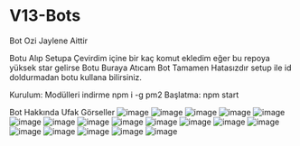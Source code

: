 # V13-Bots

Bot Ozi Jaylene Aittir

Botu Alıp Setupa Çevirdim içine bir kaç komut ekledim eğer bu repoya yüksek star gelirse Botu Buraya Atıcam
Bot Tamamen Hatasızdır setup ile id doldurmadan botu kullana bilirsiniz.

Kurulum: Modülleri indirme npm i -g pm2 Başlatma: npm start

Bot Hakkında Ufak Görseller
![image](https://cdn.discordapp.com/attachments/1018742179046363157/1034722193193586698/setup_kurulum.png)
![image](https://cdn.discordapp.com/attachments/1018742179046363157/1034722602951905340/kurulum_liste.png)
![image](https://cdn.discordapp.com/attachments/1018742179046363157/1034723015663038495/setup.png)
![image](https://cdn.discordapp.com/attachments/1018742179046363157/1037672431294349342/image_2.png)
![image](https://cdn.discordapp.com/attachments/1018742179046363157/1037672431600553984/image_1.png)
![image](https://cdn.discordapp.com/attachments/1018742179046363157/1038203093931806810/sustur.png)
![image](https://cdn.discordapp.com/attachments/1018742179046363157/1038203093575278682/susturmenu.png)
![image](https://cdn.discordapp.com/attachments/1018742179046363157/1038473990441816155/karantina.png)
![image](https://cdn.discordapp.com/attachments/1018742179046363157/1038473064939270206/jailmenu.png)
![image](https://cdn.discordapp.com/attachments/1018742179046363157/1038473990177562664/unkarantina.png)
![image](https://cdn.discordapp.com/attachments/1018742179046363157/1038473989644894208/unkarantinacikart.png)
![image](https://cdn.discordapp.com/attachments/1025465436302737509/1040359544452300850/Adsz.png)
![image](https://cdn.discordapp.com/attachments/1041540064674590840/1043523527430635591/ystats.png)
![image](https://cdn.discordapp.com/attachments/1006698954248966336/1045998461046247474/topssss.png)
![image](https://cdn.discordapp.com/attachments/1006698954248966336/1045997700853809243/topstatmesaj.png)
![image](https://cdn.discordapp.com/attachments/1006698954248966336/1045997701172563968/topses.png)
![image](https://cdn.discordapp.com/attachments/1006698954248966336/1047203406189690891/sils.png)
![image](https://cdn.discordapp.com/attachments/999753520116932658/1048190724870516736/helpss.png)
